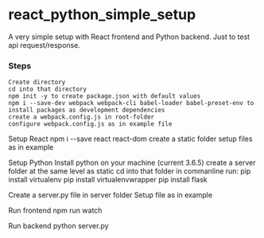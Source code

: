 # react_python_simple_setup
A very simple setup with React frontend and Python backend. Just to test api request/response.

### Steps
```
Create directory
cd into that directory
npm init -y to create package.json with default values
npm i --save-dev webpack webpack-cli babel-loader babel-preset-env to install packages as development dependencies
create a webpack.config.js in root-folder
configure webpack.config.js as in example file
```

Setup React
npm i --save react react-dom
create a static folder
setup files as in example

Setup Python
Install python on your machine (current 3.6.5)
create a server folder at the same level as static
cd into that folder
in commanline run:
pip install virtualenv
pip install virtualenvwrapper
pip install flask

Create a server.py file in server folder
Setup file as in example


Run frontend
npm run watch

Run backend
python server.py



